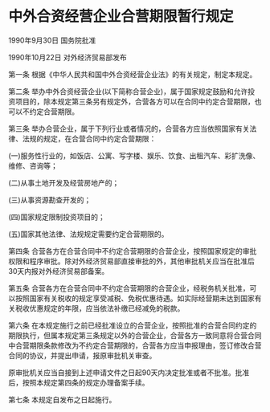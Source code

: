 # 中外合资经营企业合营期限暂行规定

1990年9月30日 国务院批准　

1990年10月22日 对外经济贸易部发布　



第一条 根据《中华人民共和国中外合资经营企业法》的有关规定，制定本规定。

第二条 举办中外合资经营企业(以下简称合营企业)，属于国家规定鼓励和允许投资项目的，除本规定第三条另有规定外，合营各方可以在合同中约定合营期限，也可以不约定合营期限。

第三条 举办合营企业，属于下列行业或者情况的，合营各方应当依照国家有关法律、法规的规定，在合营合同中约定合营期限：

(一)服务性行业的，如饭店、公寓、写字楼、娱乐、饮食、出租汽车、彩扩洗像、维修、咨询等；

(二)从事土地开发及经营房地产的；

(三)从事资源勘查开发的；

(四)国家规定限制投资项目的；

(五)国家其他法律、法规规定需要约定合营期限的。

第四条 合营各方在合营合同中不约定合营期限的合营企业，按照国家规定的审批权限和程序审批。除对外经济贸易部直接审批的外，其他审批机关应当在批准后30天内报对外经济贸易部备案。

第五条 合营各方在合营合同中不约定合营期限的合营企业，经税务机关批准，可以按照国家有关税收的规定享受减税、免税优惠待遇。如实际经营期未达到国家有关税收优惠规定的年限，应当依法补缴已经减免的税款。

第六条 在本规定施行之前已经批准设立的合营企业，按照批准的合营合同约定的期限执行，但属本规定第三条规定以外的合营企业，合营各方一致同意将合营合同中合营期限条款修改为不约定合营期限的，合营各方应当申报理由，签订修改合营合同的协议，并提出申请，报原审批机关审查。

原审批机关应当自接到上述申请文件之日起90天内决定批准或者不批准。批准后，按照本规定第四条的规定办理备案手续。

第七条 本规定自发布之日起施行。